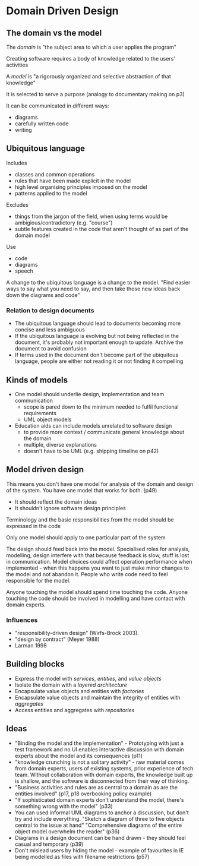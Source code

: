 # Domain Driven Design

## The domain vs the model
The *domain* is "the subject area to which a user applies the program"

Creating software requires a body of knowledge related to the users' activities

A *model* is "a rigorously organized and selective abstraction of that knowledge"

It is selected to serve a purpose (analogy to documentary making on p3)

It can be communicated in different ways:

- diagrams
- carefully written code
- writing

## Ubiquitous language

Includes

- classes and common operations
- rules that have been made explicit in the model
- high level organising principles imposed on the model
- patterns applied to the model

Excludes

- things from the jargon of the field, when using terms would be ambigious/contradictory (e.g. "course")
- subtle features created in the code that aren't thought of as part of the domain model

Use

- code
- diagrams
- speech

A change to the ubiquitous language is a change to the model. "Find easier ways to say what you need to say, and then take those new ideas back down the diagrams and code"

### Relation to design documents
- The ubiquitous language should lead to documents becoming more concise and less ambiguous
- If the ubiquitous language is evolving but not being reflected in the document, it's probably not important enough to update. Archive the document to avoid confusion
- If terms used in the document don't become part of the ubiquitous language, people are either not reading it or not finding it compelling

## Kinds of models
- One model should underlie design, implementation and team communication
  - scope is pared down to the minimum needed to fulfil functional requirements
  - UML object models
- Education aids can include models unrelated to software design
  - to provide more context / communicate general knowledge about the domain
  - multiple, diverse explanations
  - doesn't have to be UML (e.g. shipping timeline on p42)

## Model driven design
This means you don't have one model for analysis of the domain and design of the system. You have one model that works for both. (p49)

- It should reflect the domain ideas
- It shouldn't ignore software design principles

Terminology and the basic responsibilities from the model should be expressed in the code

Only one model should apply to one particular part of the system

The design should feed back into the model. Specialised roles for analysis, modelling, design interfere with that because feedback is slow, stuff is lost in communication. Model choices could affect operation performance when implemented - when this happens you want to just make minor changes to the model and not abandon it. People who write code need to feel responsible for the model.

Anyone touching the model should spend time touching the code. Anyone touching the code should be involved in modelling and have contact with domain experts.

### Influences

- "responsibility-driven design" (Wirfs-Brock 2003).
- "design by contract" (Meyer 1988)
- Larman 1998

## Building blocks
- Express the model with *services*, *entities*, and *value objects*
- Isolate the domain with a *layered architecture*
- Encapsulate value objects and entities with *factories*
- Encapsulate value objects and maintain the integrity of entities with *aggregates*
- Access entities and aggregates with *repositories*

## Ideas

- "Binding the model and the implementation" - Prototyping with just a test framework and no UI enables interactive discussion with domain experts about the model and its consequences (p11)
- "knowledge crunching is not a solitary activity" - raw material comes from domain experts, users of existing systems, prior experience of tech team. Without collaboration with domain experts, the knowledge built up is shallow, and the software is disconnected from their way of thinking.
- "Business activities and rules are as central to a domain as are the entities involved" (p17, p18 overbooking policy example)
- "If sophisticated domain experts don't understand the model, there's something wrong with the model" (p33)
- You can used informal UML diagrams to anchor a discussion, but don't try and include everything. "Sketch a diagram of three to five objects central to the issue at hand" "Comprehensive diagrams of the entire object model overwhelm the reader" (p36)
- Diagrams in a design document can be hand drawn - they should feel casual and temporary (p39)
- Don't mislead users by hiding the model - example of favourites in IE being modelled as files with filename restrictions (p57)
